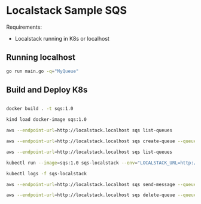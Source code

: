 # Localstack Sample SQS 

Requirements:
* Localstack running in K8s or localhost

## Running localhost 

```sh 
go run main.go -q="MyQueue"
```

## Build and Deploy K8s 

```sh

docker build . -t sqs:1.0

kind load docker-image sqs:1.0

aws --endpoint-url=http://localstack.localhost sqs list-queues

aws --endpoint-url=http://localstack.localhost sqs create-queue --queue-name MyQueue

aws --endpoint-url=http://localstack.localhost sqs list-queues

kubectl run --image=sqs:1.0 sqs-localstack --env="LOCALSTACK_URL=http://localstack:4566"  --image-pull-policy=Never

kubectl logs -f sqs-localstack

aws --endpoint-url=http://localstack.localhost sqs send-message --queue-url http://localstack.localhost/000000000000/MyQueue --message-body "Test SQS Localstack"

aws --endpoint-url=http://localstack.localhost sqs delete-queue --queue-url http://localstack.localhost/000000000000/MyQueue

```
